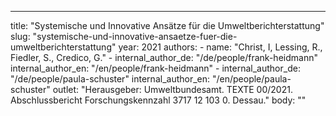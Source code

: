 ---
  title: "Systemische und Innovative Ansätze für die Umweltberichterstattung"
  slug: "systemische-und-innovative-ansaetze-fuer-die-umweltberichterstattung"
  year: 2021
  authors: 
    - name: "Christ, I, Lessing, R., Fiedler, S., Credico, G."
    - internal_author_de: "/de/people/frank-heidmann"
      internal_author_en: "/en/people/frank-heidmann"
    - internal_author_de: "/de/people/paula-schuster"
      internal_author_en: "/en/people/paula-schuster"
  outlet: "Herausgeber: Umweltbundesamt. TEXTE 00/2021. Abschlussbericht Forschungskennzahl 3717 12 103 0. Dessau."
  body: ""